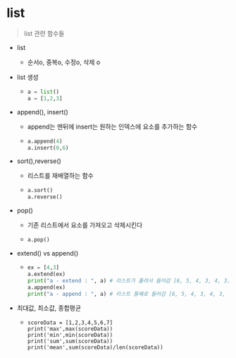 # list

> list 관련 함수들



- list
  - 순서o, 중복o, 수정o, 삭제 o

- list 생성

  - ```python
    a = list() 
    a = [1,2,3]
    ```
- append(), insert()

  - append는 맨뒤에 insert는 원하는 인덱스에 요소를 추가하는 함수

  - ```python
    a.append(4)
    a.insert(0,6)
    ```

- sort(),reverse() 

  - 리스트를 재배열하는 함수 

  - ```python
    a.sort()
    a.reverse()
    ```

- pop()

  - 기존 리스트에서 요소를 가져오고 삭제시킨다

  - ```python
    a.pop()
    ```

- extend() vs append()

  - ```python
    ex = [4,3]
    a.extend(ex)
    print("a - extend : ", a) # 리스트가 풀려서 들어감 [6, 5, 4, 3, 4, 3]
    a.append(ex)
    print("a - append : ", a) # 리스트 통째로 들어감 [6, 5, 4, 3, 4, 3, [4, 3]]
    ```

- 최대값, 최소값, 종합평균

  - ```
    scoreData = [1,2,3,4,5,6,7]
    print('max',max(scoreData))
    print('min',min(scoreData))
    print('sum',sum(scoreData))
    print('mean',sum(scoreData)/len(scoreData))
    ```